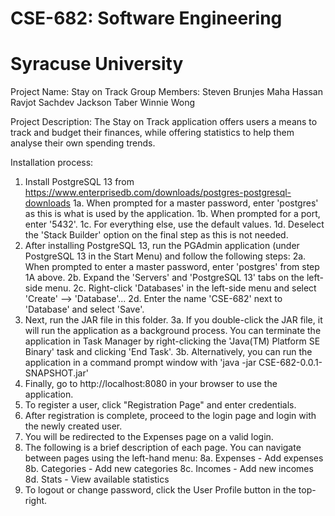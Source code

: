 # CSE-682: Software Engineering
# Syracuse University
Project Name: Stay on Track
Group Members:
	Steven Brunjes
	Maha Hassan
	Ravjot Sachdev
	Jackson Taber
	Winnie Wong

Project Description: The Stay on Track application offers users a means to track and budget their finances, while offering statistics to help them analyse their own spending trends.

Installation process:
1. Install PostgreSQL 13 from https://www.enterprisedb.com/downloads/postgres-postgresql-downloads
	1a. When prompted for a master password, enter 'postgres' as this is what is used by the application.
	1b. When prompted for a port, enter '5432'.
	1c. For everything else, use the default values.
	1d. Deselect the 'Stack Builder' option on the final step as this is not needed.
2. After installing PostgreSQL 13, run the PGAdmin application (under PostgreSQL 13 in the Start Menu) and follow the following steps:
	2a. When prompted to enter a master password, enter 'postgres' from step 1A above.
	2b. Expand the 'Servers' and 'PostgreSQL 13' tabs on the left-side menu.
	2c. Right-click 'Databases' in the left-side menu and select 'Create' --> 'Database'...
	2d. Enter the name 'CSE-682' next to 'Database' and select 'Save'.
3. Next, run the JAR file in this folder.
	3a. If you double-click the JAR file, it will run the application as a background process. You can terminate the application in Task Manager by right-clicking the 'Java(TM) Platform SE Binary' task and clicking 'End Task'.
	3b. Alternatively, you can run the application in a command prompt window with 'java -jar CSE-682-0.0.1-SNAPSHOT.jar'
4. Finally, go to http://localhost:8080 in your browser to use the application.
5. To register a user, click "Registration Page" and enter credentials.
6. After registration is complete, proceed to the login page and login with the newly created user.
7. You will be redirected to the Expenses page on a valid login.
8. The following is a brief description of each page. You can navigate between pages using the left-hand menu:
	8a. Expenses - Add expenses
	8b. Categories - Add new categories
	8c. Incomes - Add new incomes
	8d. Stats - View available statistics
9. To logout or change password, click the User Profile button in the top-right.